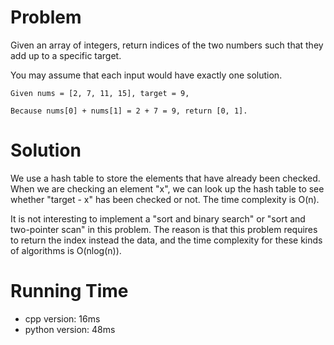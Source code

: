 # Problem

Given an array of integers, return indices of the two numbers such that they add up to a specific target.

You may assume that each input would have exactly one solution.

```
Given nums = [2, 7, 11, 15], target = 9,

Because nums[0] + nums[1] = 2 + 7 = 9, return [0, 1].
```

# Solution

We use a hash table to store the elements that have already been checked. When we are checking an element "x", we can look up the hash table to see whether "target - x" has been checked or not. The time complexity is O(n).

It is not interesting to implement a "sort and binary search" or "sort and two-pointer scan" in this problem. The reason is that this problem requires to return the index instead the data, and the time complexity for these kinds of algorithms is O(nlog(n)).

# Running Time

- cpp version: 16ms
- python version: 48ms